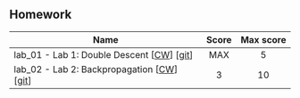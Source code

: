 ## Homework
| Name​                                                                                                                                                       | Score | Max score |
| ----------------------------------------------------------------------------------------------------------------------------------------------------------- | :---: | :-------: |
| lab_01 - Lab 1: Double Descent [[CW](https://cw.fel.cvut.cz/wiki/courses/bev033dle/labs/lab0_ddescent/start "Assignment instruction")] [[git](labs/lab1/)]  |  MAX  |     5     |
| lab_02 - Lab 2: Backpropagation [[CW](https://cw.fel.cvut.cz/wiki/courses/bev033dle/labs/lab1_backprop/start "Assignment instruction")] [[git](labs/lab2/)] |   3   |    10     |
